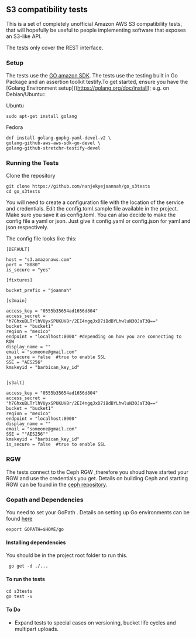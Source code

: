 
 ## S3 compatibility tests

This is a set of completely unofficial Amazon AWS S3 compatibility
tests, that will hopefully be useful to people implementing software
that exposes an S3-like API.

The tests only cover the REST interface.

### Setup

The tests use the [GO amazon SDK](). The tests use the testing built in Go Package and an assertion toolkit testify.To get started, ensure you have the [Golang Environment setup]((https://golang.org/doc/install); e.g. on Debian/Ubuntu::

Ubuntu

	sudo apt-get install golang 

Fedora

	dnf install golang-gopkg-yaml-devel-v2 \
	golang-github-aws-aws-sdk-go-devel \
	golang-github-stretchr-testify-devel


### Running the Tests

Clone the repository

	git clone https://github.com/nanjekyejoannah/go_s3tests
	cd go_s3tests

You will need to create a configuration file with the location of the service and credentials. Edit the config.toml.sample file available in the project. Make sure you save it as config.toml. You can also decide to make the config file a yaml or json. Just give it config.yaml or config.json for yaml and json respectively. 

The config file looks like this:

	
	[DEFAULT]

	host = "s3.amazonaws.com"
	port = "8080"
	is_secure = "yes"

	[fixtures]

	bucket_prefix = "joannah"

	[s3main]

	access_key = "0555b35654ad1656d804"
	access_secret = "h7GhxuBLTrlhVUyxSPUKUV8r/2EI4ngqJxD7iBdBYLhwluN30JaT3Q=="
	bucket = "bucket1"
	region = "mexico"
	endpoint = "localhost:8000" #depending on how you are connecting to RGW
	display_name = ""
	email = "someone@gmail.com"
	is_secure = false  #true to enable SSL
	SSE = "AES256"
	kmskeyid = "barbican_key_id"


	[s3alt]

	access_key = "0555b35654ad1656d804"
	access_secret = "h7GhxuBLTrlhVUyxSPUKUV8r/2EI4ngqJxD7iBdBYLhwluN30JaT3Q=="
	bucket = "bucket1"
	region = "mexico"
	endpoint = "localhost:8000"
	display_name = ""
	email = "someone@gmail.com"
	SSE = ""AES256""
	kmskeyid = "barbican_key_id"
	is_secure = false  #true to enable SSL

### RGW

The tests connect to the Ceph RGW ,therefore you shoud have started your RGW and use the credentials you get. Details on building Ceph and starting RGW can be found in the [ceph repository](https://github.com/ceph/ceph).

### Gopath and Dependencies

You need to set your GoPath . Details on setting up Go environments can be found [here](https://golang.org/doc/install)
	
	export GOPATH=$HOME/go

#### Installing dependencies

You should be in the project root folder to run this.

	 go get -d ./...

#### To run the tests
	
	cd s3tests
	go test -v  

#### To Do

+ Expand tests to special cases on versioning, bucket life cycles and multipart uploads.   			 	
